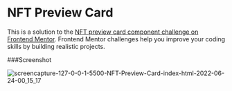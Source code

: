 # NFT Preview Card

This is a solution to the [NFT preview card component challenge on Frontend Mentor](https://www.frontendmentor.io/challenges/nft-preview-card-component-SbdUL_w0U). Frontend Mentor challenges help you improve your coding skills by building realistic projects.
   

###Screenshot
  
![screencapture-127-0-0-1-5500-NFT-Preview-Card-index-html-2022-06-24-00_15_17](https://user-images.githubusercontent.com/76779409/175430469-5a43f535-a511-47b1-8e1b-44b30c439c51.png)

